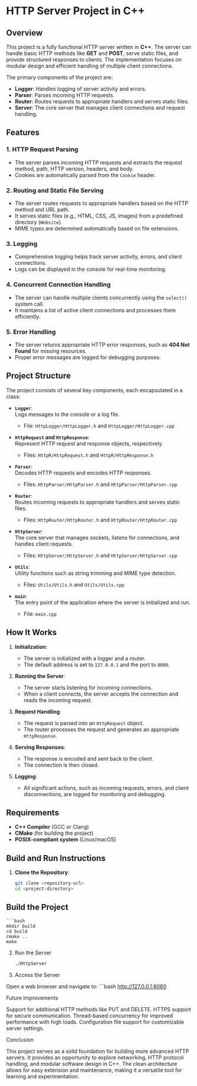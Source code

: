 # HTTP Server Project in C++

## Overview

This project is a fully functional HTTP server written in **C++**. The server can handle basic HTTP methods like **GET** and **POST**, serve static files, and provide structured responses to clients. The implementation focuses on modular design and efficient handling of multiple client connections.

The primary components of the project are:

- **Logger**: Handles logging of server activity and errors.
- **Parser**: Parses incoming HTTP requests.
- **Router**: Routes requests to appropriate handlers and serves static files.
- **Server**: The core server that manages client connections and request handling.

## Features

### 1. **HTTP Request Parsing**
- The server parses incoming HTTP requests and extracts the request method, path, HTTP version, headers, and body.
- Cookies are automatically parsed from the `Cookie` header.

### 2. **Routing and Static File Serving**
- The server routes requests to appropriate handlers based on the HTTP method and URL path.
- It serves static files (e.g., HTML, CSS, JS, images) from a predefined directory (`Website`).
- MIME types are determined automatically based on file extensions.

### 3. **Logging**
- Comprehensive logging helps track server activity, errors, and client connections.
- Logs can be displayed in the console for real-time monitoring.

### 4. **Concurrent Connection Handling**
- The server can handle multiple clients concurrently using the `select()` system call.
- It maintains a list of active client connections and processes them efficiently.

### 5. **Error Handling**
- The server returns appropriate HTTP error responses, such as **404 Not Found** for missing resources.
- Proper error messages are logged for debugging purposes.

## Project Structure

The project consists of several key components, each encapsulated in a class:

- **`Logger`**:  
  Logs messages to the console or a log file.  
  - File: `HttpLogger/HttpLogger.h` and `HttpLogger/HttpLogger.cpp`

- **`HttpRequest` and `HttpResponse`**:  
  Represent HTTP request and response objects, respectively.  
  - Files: `HttpR/HttpRequest.h` and `HttpR/HttpResponse.h`

- **`Parser`**:  
  Decodes HTTP requests and encodes HTTP responses.  
  - Files: `HttpParser/HttpParser.h` and `HttpParser/HttpParser.cpp`

- **`Router`**:  
  Routes incoming requests to appropriate handlers and serves static files.  
  - Files: `HttpRouter/HttpRouter.h` and `HttpRouter/HttpRouter.cpp`

- **`HttpServer`**:  
  The core server that manages sockets, listens for connections, and handles client requests.  
  - Files: `HttpServer/HttpServer.h` and `HttpServer/HttpServer.cpp`

- **`Utils`**:  
  Utility functions such as string trimming and MIME type detection.  
  - Files: `Utils/Utils.h` and `Utils/Utils.cpp`

- **`main`**:  
  The entry point of the application where the server is initialized and run.  
  - File: `main.cpp`

## How It Works

1. **Initialization**:  
   - The server is initialized with a logger and a router.
   - The default address is set to `127.0.0.1` and the port to `8080`.

2. **Running the Server**:  
   - The server starts listening for incoming connections.
   - When a client connects, the server accepts the connection and reads the incoming request.

3. **Request Handling**:  
   - The request is parsed into an `HttpRequest` object.
   - The router processes the request and generates an appropriate `HttpResponse`.

4. **Serving Responses**:  
   - The response is encoded and sent back to the client.
   - The connection is then closed.

5. **Logging**:  
   - All significant actions, such as incoming requests, errors, and client disconnections, are logged for monitoring and debugging.

## Requirements

- **C++ Compiler** (GCC or Clang)
- **CMake** (for building the project)
- **POSIX-compliant system** (Linux/macOS)

## Build and Run Instructions

1. **Clone the Repository**:

   ```bash
   git clone <repository-url>
   cd <project-directory>
## Build the Project

    ```bash
    mkdir build
    cd build
    cmake ..
    make

2. Run the Server
    ```bash
    ./HttpServer

3. Access the Server

Open a web browser and navigate to:
    ```bash
    http://127.0.0.1:8080

Future Improvements

Support for additional HTTP methods like PUT and DELETE.
HTTPS support for secure communication.
Thread-based concurrency for improved performance with high loads.
Configuration file support for customizable server settings.

Conclusion

This project serves as a solid foundation for building more advanced HTTP servers. It provides an opportunity to explore networking, HTTP protocol handling, and modular software design in C++. The clean architecture allows for easy extension and maintenance, making it a versatile tool for learning and experimentation.
